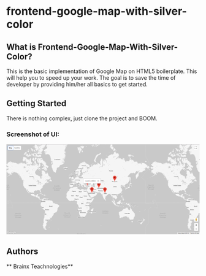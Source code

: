 # frontend-google-map-with-silver-color

## What is Frontend-Google-Map-With-Silver-Color?

This is  the basic implementation of Google Map on HTML5 boilerplate. This will help you to speed up your work. 
The goal is to save the time of developer by providing him/her all basics to get started. 

## Getting Started

There is nothing complex, just clone the project and BOOM.


### Screenshot of UI:


![alt text](https://github.com/brainx-components/frontend-google-map-with-silver-color/blob/develop/img/screen-short/pincard.PNG)




## Authors

 ** Brainx Teachnologies** 
